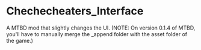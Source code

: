 # Chechecheaters_Interface
A MTBD mod that slightly changes the UI. 
(NOTE: On version 0.1.4 of MTBD, you'll have to manually merge the _append folder with the asset folder of the game.)
